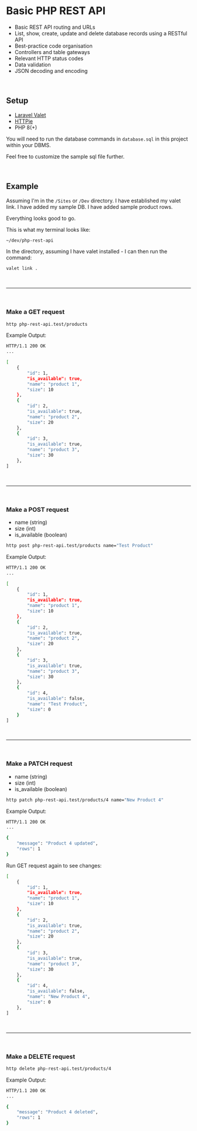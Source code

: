 # Basic PHP REST API

- Basic REST API routing and URLs
- List, show, create, update and delete database records using a RESTful API
- Best-practice code organisation
- Controllers and table gateways
- Relevant HTTP status codes
- Data validation
- JSON decoding and encoding

&nbsp;

## Setup

- [Laravel Valet](https://laravel.com/docs/11.x/valet)
- [HTTPie](https://httpie.io)
- PHP 8(+)

You will need to run the database commands in `database.sql` in this project within your DBMS.

Feel free to customize the sample sql file further.

&nbsp;

## Example

Assuming I'm in the `/Sites` or `/Dev` directory. I have established my valet link. I have added my sample DB. I have added sample product rows.

Everything looks good to go.

This is what my terminal looks like:

```bash
~/dev/php-rest-api
```

In the directory, assuming I have valet installed - I can then run the command:

```bash
valet link .
```

&nbsp;

---

&nbsp;

### Make a GET request

```bash
http php-rest-api.test/products
```

Example Output:

```bash
HTTP/1.1 200 OK
...

[
    {
        "id": 1,
        "is_available": true,
        "name": "product 1",
        "size": 10
    },
    {
        "id": 2,
        "is_available": true,
        "name": "product 2",
        "size": 20
    },
    {
        "id": 3,
        "is_available": true,
        "name": "product 3",
        "size": 30
    },
]
```

&nbsp;

---

&nbsp;

### Make a POST request

- name (string)
- size (int)
- is_available (boolean)

```bash
http post php-rest-api.test/products name="Test Product"
```

Example Output:

```bash
HTTP/1.1 200 OK
...

[
    {
        "id": 1,
        "is_available": true,
        "name": "product 1",
        "size": 10
    },
    {
        "id": 2,
        "is_available": true,
        "name": "product 2",
        "size": 20
    },
    {
        "id": 3,
        "is_available": true,
        "name": "product 3",
        "size": 30
    },
    {
        "id": 4,
        "is_available": false,
        "name": "Test Product",
        "size": 0
    }
]
```

&nbsp;

---

&nbsp;

### Make a PATCH request

- name (string)
- size (int)
- is_available (boolean)

```bash
http patch php-rest-api.test/products/4 name="New Product 4"
```

Example Output:

```bash
HTTP/1.1 200 OK
...

{
    "message": "Product 4 updated",
    "rows": 1
}
```

Run GET request again to see changes:

```bash
[
    {
        "id": 1,
        "is_available": true,
        "name": "product 1",
        "size": 10
    },
    {
        "id": 2,
        "is_available": true,
        "name": "product 2",
        "size": 20
    },
    {
        "id": 3,
        "is_available": true,
        "name": "product 3",
        "size": 30
    },
    {
        "id": 4,
        "is_available": false,
        "name": "New Product 4",
        "size": 0
    },
]
```

&nbsp;

---

&nbsp;

### Make a DELETE request

```bash
http delete php-rest-api.test/products/4
```

Example Output:

```bash
HTTP/1.1 200 OK
...

{
    "message": "Product 4 deleted",
    "rows": 1
}
```
